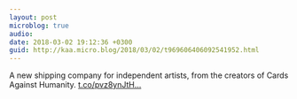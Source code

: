 ```yaml
---
layout: post
microblog: true
audio: 
date: 2018-03-02 19:12:36 +0300
guid: http://kaa.micro.blog/2018/03/02/t969606406092541952.html
---
```

A new shipping company for independent artists, from the creators of Cards Against Humanity. [t.co/pvz8ynJtH...](https://t.co/pvz8ynJtH9)
